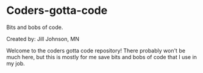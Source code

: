 # Coders-gotta-code
Bits and bobs of code.

Created by: Jill Johnson, MN

Welcome to the coders gotta code repository!  There probably won't be much here, but this is mostly for me save bits
and bobs of code that I use in my job.  
